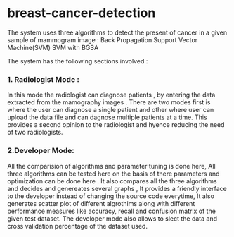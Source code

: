 # breast-cancer-detection


The system uses three algorithms to detect the  present of cancer in a given sample of mammogram image :
Back Propagation
Support Vector Machine(SVM)
SVM with BGSA 


The  system  has the following sections  involved :

### 1. Radiologist Mode : 
In this mode the radiologist can diagnose  patients , by entering the data extracted from the mamography images . There are two modes first is where the user can diagnose a single patient and other where user can upload the data file and can dagnose multiple patients at a time. This provides a second opinion to the radiologist and hyence reducing the need of two radiologists.


### 2.Developer Mode: 
All the comparision of algorithms and parameter tuning is done here, All three algorithms can be tested here on the basis of there parameters and optimization can be done here . It also compares all the three algorithms and decides and genereates several graphs , 
It provides a friendly interface to the developer instead of changing the source code everytime,
It also generates scatter plot of different algrothims along with different performance measures like accuracy, recall and confusion matrix of the given test dataset.  The developer mode also allows to slect the data and cross validation percentage of the dataset used.
